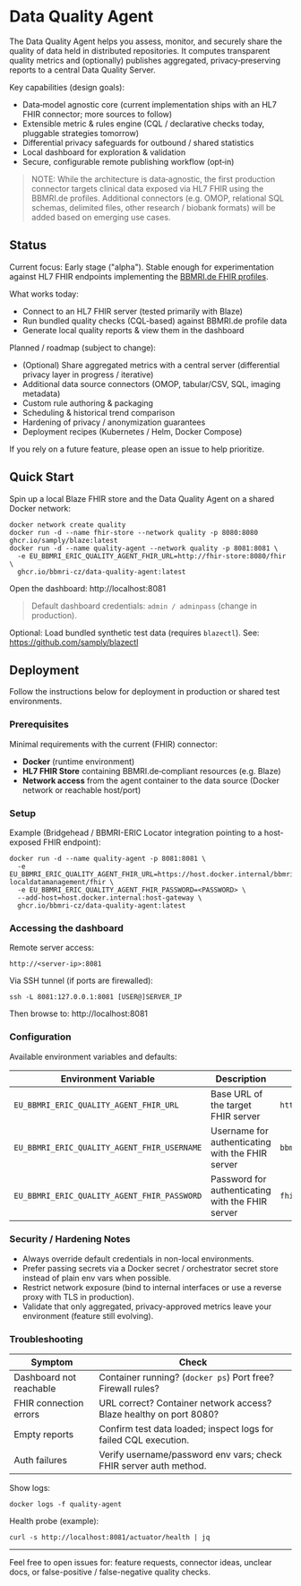 # Data Quality Agent

The Data Quality Agent helps you assess, monitor, and securely share the quality of data held in distributed
repositories. It computes transparent quality metrics and (optionally) publishes aggregated, privacy‑preserving reports
to a central Data Quality Server.

Key capabilities (design goals):

- Data‑model agnostic core (current implementation ships with an HL7 FHIR connector; more sources to follow)
- Extensible metric & rules engine (CQL / declarative checks today, pluggable strategies tomorrow)
- Differential privacy safeguards for outbound / shared statistics
- Local dashboard for exploration & validation
- Secure, configurable remote publishing workflow (opt‑in)

> NOTE: While the architecture is data‑agnostic, the first production connector targets clinical data exposed via HL7
> FHIR using the BBMRI.de profiles.
> Additional connectors (e.g. OMOP, relational SQL schemas, delimited files, other research / biobank formats) will be
> added based on emerging use cases.

## Status

Current focus: Early stage ("alpha").
Stable enough for experimentation against HL7 FHIR endpoints implementing
the [BBMRI.de FHIR profiles](https://simplifier.net/BBMRI.de).

What works today:

- Connect to an HL7 FHIR server (tested primarily with Blaze)
- Run bundled quality checks (CQL-based) against BBMRI.de profile data
- Generate local quality reports & view them in the dashboard

Planned / roadmap (subject to change):

- (Optional) Share aggregated metrics with a central server (differential privacy layer in progress / iterative)
- Additional data source connectors (OMOP, tabular/CSV, SQL, imaging metadata)
- Custom rule authoring & packaging
- Scheduling & historical trend comparison
- Hardening of privacy / anonymization guarantees
- Deployment recipes (Kubernetes / Helm, Docker Compose)

If you rely on a future feature, please open an issue to help prioritize.

## Quick Start

Spin up a local Blaze FHIR store and the Data Quality Agent on a shared Docker network:

```shell
docker network create quality
docker run -d --name fhir-store --network quality -p 8080:8080 ghcr.io/samply/blaze:latest
docker run -d --name quality-agent --network quality -p 8081:8081 \
  -e EU_BBMRI_ERIC_QUALITY_AGENT_FHIR_URL=http://fhir-store:8080/fhir \
  ghcr.io/bbmri-cz/data-quality-agent:latest
```

Open the dashboard: http://localhost:8081

> Default dashboard credentials: `admin / adminpass` (change in production).

Optional: Load bundled synthetic test data (requires `blazectl`). See: https://github.com/samply/blazectl

## Deployment

Follow the instructions below for deployment in production or shared test environments.

### Prerequisites

Minimal requirements with the current (FHIR) connector:

- **Docker** (runtime environment)
- **HL7 FHIR Store** containing BBMRI.de‑compliant resources (e.g. Blaze)
- **Network access** from the agent container to the data source (Docker network or reachable host/port)

### Setup

Example (Bridgehead / BBMRI-ERIC Locator integration pointing to a host-exposed FHIR endpoint):

```shell
docker run -d --name quality-agent -p 8081:8081 \
  -e EU_BBMRI_ERIC_QUALITY_AGENT_FHIR_URL=https://host.docker.internal/bbmri-localdatamanagement/fhir \
  -e EU_BBMRI_ERIC_QUALITY_AGENT_FHIR_PASSWORD=<PASSWORD> \
  --add-host=host.docker.internal:host-gateway \
  ghcr.io/bbmri-cz/data-quality-agent:latest
```

### Accessing the dashboard

Remote server access:

```
http://<server-ip>:8081
```

Via SSH tunnel (if ports are firewalled):

```shell
ssh -L 8081:127.0.0.1:8081 [USER@]SERVER_IP
```

Then browse to: http://localhost:8081

### Configuration

Available environment variables and defaults:

| Environment Variable                        | Description                                      | Default Value                |
|---------------------------------------------|--------------------------------------------------|------------------------------|
| `EU_BBMRI_ERIC_QUALITY_AGENT_FHIR_URL`      | Base URL of the target FHIR server               | `http://localhost:8080/fhir` |
| `EU_BBMRI_ERIC_QUALITY_AGENT_FHIR_USERNAME` | Username for authenticating with the FHIR server | `bbmri`                      |
| `EU_BBMRI_ERIC_QUALITY_AGENT_FHIR_PASSWORD` | Password for authenticating with the FHIR server | `fhirpass`                   |

### Security / Hardening Notes

- Always override default credentials in non-local environments.
- Prefer passing secrets via a Docker secret / orchestrator secret store instead of plain env vars when possible.
- Restrict network exposure (bind to internal interfaces or use a reverse proxy with TLS in production).
- Validate that only aggregated, privacy-approved metrics leave your environment (feature still evolving).

### Troubleshooting

| Symptom                 | Check                                                              |
|-------------------------|--------------------------------------------------------------------|
| Dashboard not reachable | Container running? (`docker ps`) Port free? Firewall rules?        |
| FHIR connection errors  | URL correct? Container network access? Blaze healthy on port 8080? |
| Empty reports           | Confirm test data loaded; inspect logs for failed CQL execution.   |
| Auth failures           | Verify username/password env vars; check FHIR server auth method.  |

Show logs:

```shell
docker logs -f quality-agent
```

Health probe (example):

```shell
curl -s http://localhost:8081/actuator/health | jq
```

---

Feel free to open issues for: feature requests, connector ideas, unclear docs, or false-positive / false-negative
quality checks.
